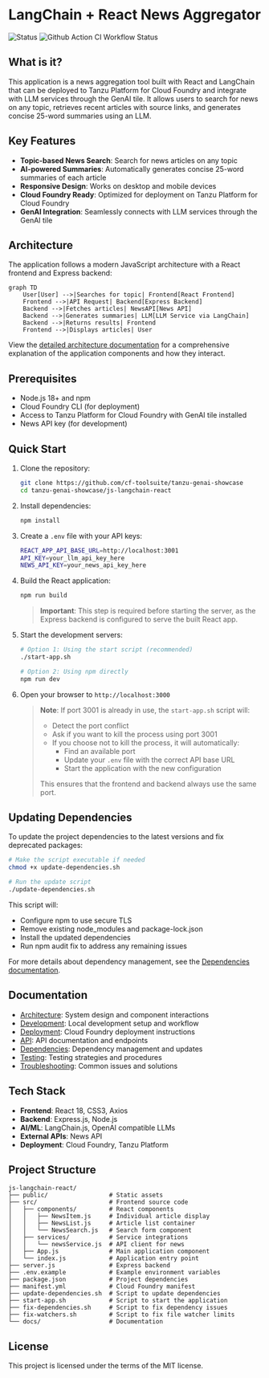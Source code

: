 # LangChain + React News Aggregator

![Status](https://img.shields.io/badge/status-ready-darkgreen) ![Github Action CI Workflow Status](https://github.com/cf-toolsuite/tanzu-genai-showcase/actions/workflows/js-langchain-react.yml/badge.svg)

## What is it?

This application is a news aggregation tool built with React and LangChain that can be deployed to Tanzu Platform for Cloud Foundry and integrate with LLM services through the GenAI tile. It allows users to search for news on any topic, retrieves recent articles with source links, and generates concise 25-word summaries using an LLM.

## Key Features

- **Topic-based News Search**: Search for news articles on any topic
- **AI-powered Summaries**: Automatically generates concise 25-word summaries of each article
- **Responsive Design**: Works on desktop and mobile devices
- **Cloud Foundry Ready**: Optimized for deployment on Tanzu Platform for Cloud Foundry
- **GenAI Integration**: Seamlessly connects with LLM services through the GenAI tile

## Architecture

The application follows a modern JavaScript architecture with a React frontend and Express backend:

```mermaid
graph TD
    User[User] -->|Searches for topic| Frontend[React Frontend]
    Frontend -->|API Request| Backend[Express Backend]
    Backend -->|Fetches articles| NewsAPI[News API]
    Backend -->|Generates summaries| LLM[LLM Service via LangChain]
    Backend -->|Returns results| Frontend
    Frontend -->|Displays articles| User
```

View the [detailed architecture documentation](docs/ARCHITECTURE.md) for a comprehensive explanation of the application components and how they interact.

## Prerequisites

- Node.js 18+ and npm
- Cloud Foundry CLI (for deployment)
- Access to Tanzu Platform for Cloud Foundry with GenAI tile installed
- News API key (for development)

## Quick Start

1. Clone the repository:

   ```bash
   git clone https://github.com/cf-toolsuite/tanzu-genai-showcase
   cd tanzu-genai-showcase/js-langchain-react
   ```

2. Install dependencies:

   ```bash
   npm install
   ```

3. Create a `.env` file with your API keys:

   ```bash
   REACT_APP_API_BASE_URL=http://localhost:3001
   API_KEY=your_llm_api_key_here
   NEWS_API_KEY=your_news_api_key_here
   ```

4. Build the React application:

   ```bash
   npm run build
   ```

   > **Important**: This step is required before starting the server, as the Express backend is configured to serve the built React app.

5. Start the development servers:

   ```bash
   # Option 1: Using the start script (recommended)
   ./start-app.sh

   # Option 2: Using npm directly
   npm run dev
   ```

5. Open your browser to `http://localhost:3000`

   > **Note**: If port 3001 is already in use, the `start-app.sh` script will:
   > - Detect the port conflict
   > - Ask if you want to kill the process using port 3001
   > - If you choose not to kill the process, it will automatically:
   >   - Find an available port
   >   - Update your `.env` file with the correct API base URL
   >   - Start the application with the new configuration
   >
   > This ensures that the frontend and backend always use the same port.

## Updating Dependencies

To update the project dependencies to the latest versions and fix deprecated packages:

```bash
# Make the script executable if needed
chmod +x update-dependencies.sh

# Run the update script
./update-dependencies.sh
```

This script will:

- Configure npm to use secure TLS
- Remove existing node_modules and package-lock.json
- Install the updated dependencies
- Run npm audit fix to address any remaining issues

For more details about dependency management, see the [Dependencies documentation](docs/DEPENDENCIES.md).

## Documentation

- [Architecture](docs/ARCHITECTURE.md): System design and component interactions
- [Development](docs/DEVELOPMENT.md): Local development setup and workflow
- [Deployment](docs/DEPLOYMENT.md): Cloud Foundry deployment instructions
- [API](docs/API.md): API documentation and endpoints
- [Dependencies](docs/DEPENDENCIES.md): Dependency management and updates
- [Testing](docs/TESTING.md): Testing strategies and procedures
- [Troubleshooting](docs/TROUBLESHOOTING.md): Common issues and solutions

## Tech Stack

- **Frontend**: React 18, CSS3, Axios
- **Backend**: Express.js, Node.js
- **AI/ML**: LangChain.js, OpenAI compatible LLMs
- **External APIs**: News API
- **Deployment**: Cloud Foundry, Tanzu Platform

## Project Structure

```
js-langchain-react/
├── public/                 # Static assets
├── src/                    # Frontend source code
│   ├── components/         # React components
│   │   ├── NewsItem.js     # Individual article display
│   │   ├── NewsList.js     # Article list container
│   │   └── NewsSearch.js   # Search form component
│   ├── services/           # Service integrations
│   │   └── newsService.js  # API client for news
│   ├── App.js              # Main application component
│   └── index.js            # Application entry point
├── server.js               # Express backend
├── .env.example            # Example environment variables
├── package.json            # Project dependencies
├── manifest.yml            # Cloud Foundry manifest
├── update-dependencies.sh  # Script to update dependencies
├── start-app.sh            # Script to start the application
├── fix-dependencies.sh     # Script to fix dependency issues
├── fix-watchers.sh         # Script to fix file watcher limits
└── docs/                   # Documentation
```

## License

This project is licensed under the terms of the MIT license.
